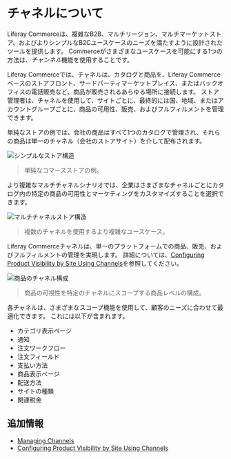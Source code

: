 # チャネルについて

Liferay Commerceは、複雑なB2B、マルチリージョン、マルチマーケットストア、およびよりシンプルなB2Cユースケースのニーズを満たすように設計されたツールを提供します。 Commerceがさまざまなユースケースを可能にする1つの方法は、*チャンネル*機能を使用することです。

Liferay Commerceでは、チャネルは、カタログと商品を、Liferay Commerceベースのストアフロント、サードパーティマーケットプレイス、またはバックオフィスの電話販売など、商品が販売されるあらゆる場所に接続します。 ストア管理者は、チャネルを使用して、サイトごとに、最終的には国、地域、またはアカウントグループごとに、商品の可用性、販売、およびフルフィルメントを管理できます。

単純なストアの例では、会社の商品はすべて1つのカタログで管理され、それらの商品は単一のチャネル（会社のストアサイト）を介して配布されます。

![シンプルなストア構造](./introduction-to-channels/images/01.png)

> 単純なコマースストアの例。

より複雑なマルチチャネルシナリオでは、企業はさまざまなチャネルごとにカタログ内の特定の商品の可用性とマーケティングをカスタマイズすることを選択できます。

![マルチチャネルストア構造](./introduction-to-channels/images/02.png)

> 複数のチャネルを使用するより複雑なユースケース。

Liferay Commerceチャネルは、単一のプラットフォームでの商品、販売、およびフルフィルメントの管理を実現します。 詳細については、[Configuring Product Visibility by Site Using Channels](./configuring-product-visibility-by-site-using-channels.md)を参照してください。

![商品のチャネル構成](./introduction-to-channels/images/03.png)

> 商品の可視性を特定のチャネルにスコープする商品レベルの構成。

各チャネルは、さまざまなスコープ機能を使用して、顧客のニーズに合わせて最適化できます。 これには以下が含まれます。

  - カテゴリ表示ページ
  - 通知
  - 注文ワークフロー
  - 注文フィールド
  - 支払い方法
  - 商品表示ページ
  - 配送方法
  - サイトの種類
  - 関連税金

## 追加情報

  - [Managing Channels](./managing-channels.md)
  - [Configuring Product Visibility by Site Using Channels](./configuring-product-visibility-by-site-using-channels.md)

